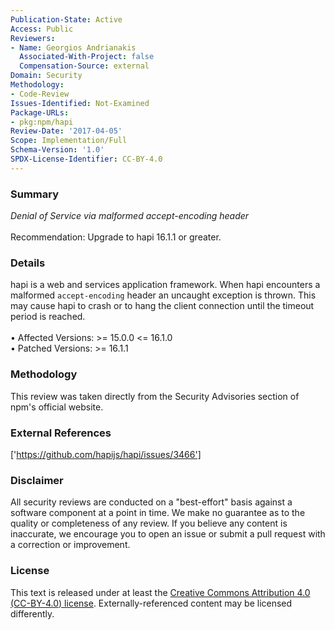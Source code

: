 ```yaml
---
Publication-State: Active
Access: Public
Reviewers:
- Name: Georgios Andrianakis
  Associated-With-Project: false
  Compensation-Source: external
Domain: Security
Methodology:
- Code-Review
Issues-Identified: Not-Examined
Package-URLs:
- pkg:npm/hapi
Review-Date: '2017-04-05'
Scope: Implementation/Full
Schema-Version: '1.0'
SPDX-License-Identifier: CC-BY-4.0
---
```

### Summary
*Denial of Service via malformed accept-encoding header*<br><br>Recommendation: Upgrade to hapi 16.1.1 or greater.
### Details
hapi is a web and services application framework.  When hapi encounters a malformed `accept-encoding` header an uncaught exception is thrown. This may cause hapi to crash or to hang the client connection until the timeout period is reached.
<br><br>• Affected Versions: >= 15.0.0 <= 16.1.0
<br>• Patched Versions: >= 16.1.1
### Methodology
This review was taken directly from the Security Advisories section of npm's official website.
### External References
['https://github.com/hapijs/hapi/issues/3466']
### Disclaimer
All security reviews are conducted on a "best-effort" basis against a software component at a point in time. We make no guarantee as to the quality or completeness of any review. If you believe any content is inaccurate, we encourage you to open an issue or submit a pull request with a correction or improvement.
### License
This text is released under at least the [Creative Commons Attribution 4.0 (CC-BY-4.0) license](https://creativecommons.org/licenses/by/4.0/legalcode.txt). Externally-referenced content may be licensed differently.
